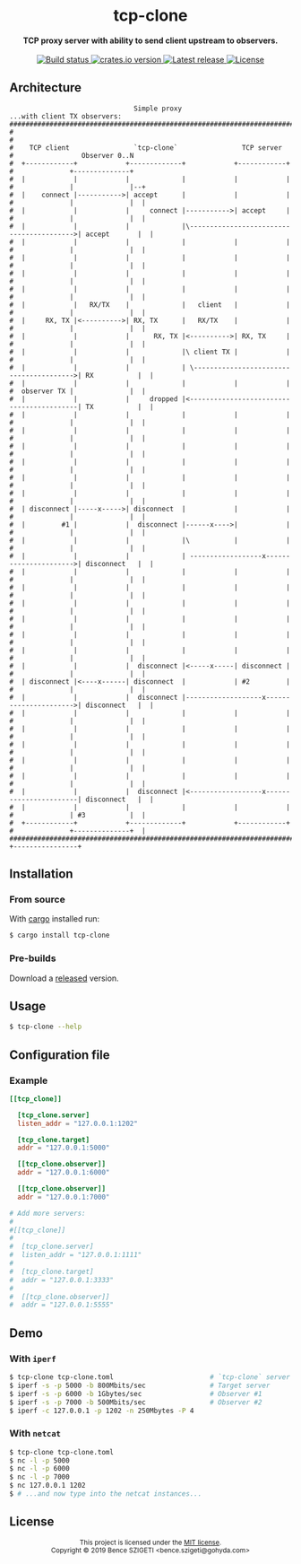 <h1 align="center">tcp-clone</h1>
<div align="center">
    <strong>TCP proxy server with ability to send client upstream to observers.</strong>
</div>

<br />

<div align="center">
    <a href="https://travis-ci.com/benceszigeti/tcp-clone/">
        <img src="https://img.shields.io/travis/benceszigeti/tcp-clone?style=flat-square" alt="Build status" />
    </a>
    <a href="https://crates.io/crates/tcp-clone/">
        <img src="https://img.shields.io/crates/v/tcp-clone.svg?style=flat-square" alt="crates.io version" />
    </a>
    <a href="https://github.com/benceszigeti/tcp-clone/releases/">
        <img src="https://img.shields.io/github/release/benceszigeti/tcp-clone.svg?style=flat-square" alt="Latest release" />
    </a>
    <a href="LICENSE">
        <img src="https://img.shields.io/badge/license-MIT-blue.svg?style=flat-square" alt="License" />
    </a>
</div>

## Architecture
```
                               Simple proxy                                   ...with client TX observers:
#########################################################################                                 
#                                                                       #                                 
#    TCP client                `tcp-clone`                TCP server    #                 Observer 0..N   
#  +------------+            +-------------+            +------------+  #              +--------------+   
#  |            |            |             |            |            |  #              |              |--+
#  |    connect |----------->| accept      |            |            |  #              |              |  |
#  |            |            |     connect |----------->| accept     |  #              |              |  |
#  |            |            |             |\----------------------------------------->| accept       |  |
#  |            |            |             |            |            |  #              |              |  |
#  |            |            |             |            |            |  #              |              |  |
#  |            |            |             |            |            |  #              |              |  |
#  |            |            |             |            |            |  #              |              |  |
#  |            |   RX/TX    |             |   client   |            |  #              |              |  |
#  |     RX, TX |<---------->| RX, TX      |   RX/TX    |            |  #              |              |  |
#  |            |            |      RX, TX |<---------->| RX, TX     |  #              |              |  |
#  |            |            |             |\ client TX |            |  #              |              |  |
#  |            |            |             | \---------------------------------------->| RX           |  |
#  |            |            |             |            |            |  #  observer TX |              |  |
#  |            |            |     dropped |<------------------------------------------| TX           |  |
#  |            |            |             |            |            |  #              |              |  |
#  |            |            |             |            |            |  #              |              |  |
#  |            |            |             |            |            |  #              |              |  |
#  |            |            |             |            |            |  #              |              |  |
#  |            |            |             |            |            |  #              |              |  |
#  |            |            |             |            |            |  #              |              |  |
#  | disconnect |-----x----->| disconnect  |            |            |  #              |              |  |
#  |         #1 |            |  disconnect |------x---->|            |  #              |              |  |
#  |            |            |             |\           |            |  #              |              |  |
#  |            |            |             | ------------------x---------------------->| disconnect   |  |
#  |            |            |             |            |            |  #              |              |  |
#  |            |            |             |            |            |  #              |              |  |
#  |            |            |             |            |            |  #              |              |  |
#  |            |            |             |            |            |  #              |              |  |
#  |            |            |             |            |            |  #              |              |  |
#  |            |            |             |            |            |  #              |              |  |
#  |            |            |  disconnect |<-----x-----| disconnect |  #              |              |  |
#  | disconnect |<----x------| disconnect  |            | #2         |  #              |              |  |
#  |            |            |  disconnect |-------------------x---------------------->| disconnect   |  |
#  |            |            |             |            |            |  #              |              |  |
#  |            |            |             |            |            |  #              |              |  |
#  |            |            |             |            |            |  #              |              |  |
#  |            |            |             |            |            |  #              |              |  |
#  |            |            |             |            |            |  #              |              |  |
#  |            |            |  disconnect |<------------------x-----------------------| disconnect   |  |
#  |            |            |             |            |            |  #              | #3           |  |
#  +------------+            +-------------+            +------------+  #              +--------------+  |
#########################################################################               +----------------+
```

## Installation

### From source

With [cargo](https://rustup.rs/) installed run:

```sh
$ cargo install tcp-clone
```

### Pre-builds

Download a [released](https://github.com/benceszigeti/tcp-clone/releases/) version.

## Usage

```sh
$ tcp-clone --help
```

## Configuration file

### Example

```toml
[[tcp_clone]]

  [tcp_clone.server]
  listen_addr = "127.0.0.1:1202"

  [tcp_clone.target]
  addr = "127.0.0.1:5000"

  [[tcp_clone.observer]]
  addr = "127.0.0.1:6000"

  [[tcp_clone.observer]]
  addr = "127.0.0.1:7000"

# Add more servers:
#
#[[tcp_clone]]
#
#  [tcp_clone.server]
#  listen_addr = "127.0.0.1:1111"
#
#  [tcp_clone.target]
#  addr = "127.0.0.1:3333"
#
#  [[tcp_clone.observer]]
#  addr = "127.0.0.1:5555"
```

## Demo

### With `iperf`

```sh
$ tcp-clone tcp-clone.toml                        # `tcp-clone` server
$ iperf -s -p 5000 -b 800Mbits/sec                # Target server
$ iperf -s -p 6000 -b 1Gbytes/sec                 # Observer #1
$ iperf -s -p 7000 -b 500Mbits/sec                # Observer #2
$ iperf -c 127.0.0.1 -p 1202 -n 250Mbytes -P 4
```

### With `netcat`

```sh
$ tcp-clone tcp-clone.toml
$ nc -l -p 5000
$ nc -l -p 6000
$ nc -l -p 7000
$ nc 127.0.0.1 1202
$ # ...and now type into the netcat instances...
```

## License

<div align="center">
<sup>
This project is licensed under the <a href="LICENSE">MIT license</a>.
<br/>
Copyright &copy; 2019 Bence SZIGETI &lt;bence.szigeti@gohyda.com&gt;
</sup>
</div>
